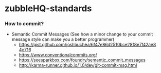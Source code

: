 # zubbleHQ-standards

### How to commit? 

* Semantic Commit Messages (See how a minor change to your commit message style can make you a better programmer)
  * https://gist.github.com/joshbuchea/6f47e86d2510bce28f8e7f42ae84c716
  * https://www.conventionalcommits.org/
  * https://seesparkbox.com/foundry/semantic_commit_messages
  * http://karma-runner.github.io/1.0/dev/git-commit-msg.html
 
  
